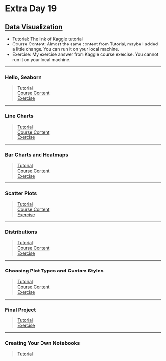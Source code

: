 # Extra Day 19

## [Data Visualization](https://www.kaggle.com/learn/data-visualization)

- Tutorial: The link of Kaggle tutorial.
- Course Content: Almost the same content from Tutorial, maybe I added a little change. You can run it on your local machine.
- Exercise: My exercise answer from Kaggle course exercise. You cannot run it on your local machine.

---

### Hello, Seaborn

> [Tutorial](https://www.kaggle.com/alexisbcook/hello-seaborn)<br>
> [Course Content](https://github.com/ZacksAmber/Kaggle-30-Days-of-ML/blob/main/Extra-Day-19/hello-seaborn.ipynb)<br>
> [Exercise](https://github.com/ZacksAmber/Kaggle-30-Days-of-ML/blob/main/Extra-Day-19/exercise-hello-seaborn.ipynb)

---

### Line Charts

> [Tutorial](https://www.kaggle.com/alexisbcook/line-charts)<br>
> [Course Content](https://github.com/ZacksAmber/Kaggle-30-Days-of-ML/blob/main/Extra-Day-19/line-charts.ipynb)<br>
> [Exercise](https://github.com/ZacksAmber/Kaggle-30-Days-of-ML/blob/main/Extra-Day-19/exercise-line-charts.ipynb)

---

### Bar Charts and Heatmaps

> [Tutorial](https://www.kaggle.com/alexisbcook/bar-charts-and-heatmaps)<br>
> [Course Content](https://github.com/ZacksAmber/Kaggle-30-Days-of-ML/blob/main/Extra-Day-19/bar-charts-and-heatmaps.ipynb)<br>
> [Exercise](https://github.com/ZacksAmber/Kaggle-30-Days-of-ML/blob/main/Extra-Day-19/exercise-bar-charts-and-heatmaps.ipynb)

---

### Scatter Plots

> [Tutorial](https://www.kaggle.com/alexisbcook/scatter-plots)<br>
> [Course Content](https://github.com/ZacksAmber/Kaggle-30-Days-of-ML/blob/main/Extra-Day-19/scatter-plots.ipynb)<br>
> [Exercise](https://github.com/ZacksAmber/Kaggle-30-Days-of-ML/blob/main/Extra-Day-19/exercise-scatter-plots.ipynb)

---

### Distributions

> [Tutorial](https://www.kaggle.com/alexisbcook/distributions)<br>
> [Course Content](https://github.com/ZacksAmber/Kaggle-30-Days-of-ML/blob/main/Extra-Day-19/distributions.ipynb)<br>
> [Exercise](https://github.com/ZacksAmber/Kaggle-30-Days-of-ML/blob/main/Extra-Day-19/exercise-distributions.ipynb)

---

### Choosing Plot Types and Custom Styles

> [Tutorial](https://www.kaggle.com/alexisbcook/choosing-plot-types-and-custom-styles)<br>
> [Course Content](https://github.com/ZacksAmber/Kaggle-30-Days-of-ML/blob/main/Extra-Day-19/choosing-plot-types-and-custom-styles.ipynb)<br>
> [Exercise](https://github.com/ZacksAmber/Kaggle-30-Days-of-ML/blob/main/Extra-Day-19/exercise-choosing-plot-types-and-custom-styles.ipynb)

---

### Final Project

> [Tutorial](https://www.kaggle.com/alexisbcook/final-project)<br>
> [Exercise](https://github.com/ZacksAmber/Kaggle-30-Days-of-ML/blob/main/Extra-Day-19/exercise-final-project.ipynb)

---

### Creating Your Own Notebooks

> [Tutorial](https://www.kaggle.com/alexisbcook/creating-your-own-notebooks)
